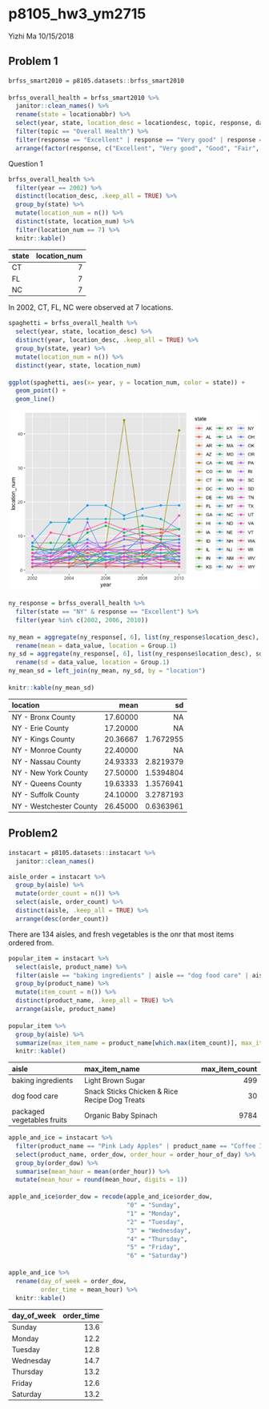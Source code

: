 p8105\_hw3\_ym2715
================
Yizhi Ma
10/15/2018

Problem 1
---------

``` r
brfss_smart2010 = p8105.datasets::brfss_smart2010

brfss_overall_health = brfss_smart2010 %>% 
  janitor::clean_names() %>% 
  rename(state = locationabbr) %>% 
  select(year, state, location_desc = locationdesc, topic, response, data_value) %>% 
  filter(topic == "Overall Health") %>% 
  filter(response == "Excellent" | response == "Very good" | response == "Good" | response == "Fair" | response == "Poor") %>% 
  arrange(factor(response, c("Excellent", "Very good", "Good", "Fair", "Poor"))) 
```

Question 1

``` r
brfss_overall_health %>% 
  filter(year == 2002) %>% 
  distinct(location_desc, .keep_all = TRUE) %>% 
  group_by(state) %>% 
  mutate(location_num = n()) %>% 
  distinct(state, location_num) %>% 
  filter(location_num == 7) %>% 
  knitr::kable()  
```

| state |  location\_num|
|:------|--------------:|
| CT    |              7|
| FL    |              7|
| NC    |              7|

In 2002, CT, FL, NC were observed at 7 locations.

``` r
spaghetti = brfss_overall_health %>% 
  select(year, state, location_desc) %>% 
  distinct(year, location_desc, .keep_all = TRUE) %>% 
  group_by(state, year) %>% 
  mutate(location_num = n()) %>% 
  distinct(year, state, location_num)

ggplot(spaghetti, aes(x= year, y = location_num, color = state)) +
  geom_point() +
  geom_line()
```

![](p8105_hw3_ym2715_files/figure-markdown_github/problem1_q2-1.png)

``` r
ny_response = brfss_overall_health %>% 
  filter(state == "NY" & response == "Excellent") %>% 
  filter(year %in% c(2002, 2006, 2010)) 

ny_mean = aggregate(ny_response[, 6], list(ny_response$location_desc), mean) %>% 
  rename(mean = data_value, location = Group.1)
ny_sd = aggregate(ny_response[, 6], list(ny_response$location_desc), sd) %>% 
  rename(sd = data_value, location = Group.1)
ny_mean_sd = left_join(ny_mean, ny_sd, by = "location")

knitr::kable(ny_mean_sd)
```

| location                |      mean|         sd|
|:------------------------|---------:|----------:|
| NY - Bronx County       |  17.60000|         NA|
| NY - Erie County        |  17.20000|         NA|
| NY - Kings County       |  20.36667|  1.7672955|
| NY - Monroe County      |  22.40000|         NA|
| NY - Nassau County      |  24.93333|  2.8219379|
| NY - New York County    |  27.50000|  1.5394804|
| NY - Queens County      |  19.63333|  1.3576941|
| NY - Suffolk County     |  24.10000|  3.2787193|
| NY - Westchester County |  26.45000|  0.6363961|

Problem2
--------

``` r
instacart = p8105.datasets::instacart %>% 
  janitor::clean_names()
```

``` r
aisle_order = instacart %>% 
  group_by(aisle) %>% 
  mutate(order_count = n()) %>% 
  select(aisle, order_count) %>% 
  distinct(aisle, .keep_all = TRUE) %>% 
  arrange(desc(order_count))
```

There are 134 aisles, and fresh vegetables is the onr that most items ordered from.

``` r
popular_item = instacart %>% 
  select(aisle, product_name) %>% 
  filter(aisle == "baking ingredients" | aisle == "dog food care" | aisle == "packaged vegetables fruits") %>% 
  group_by(product_name) %>% 
  mutate(item_count = n()) %>% 
  distinct(product_name, .keep_all = TRUE) %>% 
  arrange(aisle, product_name) 

popular_item %>% 
  group_by(aisle) %>%
  summarize(max_item_name = product_name[which.max(item_count)], max_item_count = max(item_count)) %>% 
  knitr::kable()
```

| aisle                      | max\_item\_name                               |  max\_item\_count|
|:---------------------------|:----------------------------------------------|-----------------:|
| baking ingredients         | Light Brown Sugar                             |               499|
| dog food care              | Snack Sticks Chicken & Rice Recipe Dog Treats |                30|
| packaged vegetables fruits | Organic Baby Spinach                          |              9784|

``` r
apple_and_ice = instacart %>% 
  filter(product_name == "Pink Lady Apples" | product_name == "Coffee Ice Cream") %>% 
  select(product_name, order_dow, order_hour = order_hour_of_day) %>% 
  group_by(order_dow) %>% 
  summarise(mean_hour = mean(order_hour)) %>% 
  mutate(mean_hour = round(mean_hour, digits = 1)) 

apple_and_ice$order_dow = recode(apple_and_ice$order_dow, 
                                 "0" = "Sunday",
                                 "1" = "Monday",
                                 "2" = "Tuesday",
                                 "3" = "Wednesday",
                                 "4" = "Thursday",
                                 "5" = "Friday",
                                 "6" = "Saturday")

apple_and_ice %>% 
  rename(day_of_week = order_dow,
         order_time = mean_hour) %>% 
  knitr::kable()
```

| day\_of\_week |  order\_time|
|:--------------|------------:|
| Sunday        |         13.6|
| Monday        |         12.2|
| Tuesday       |         12.8|
| Wednesday     |         14.7|
| Thursday      |         13.2|
| Friday        |         12.6|
| Saturday      |         13.2|
